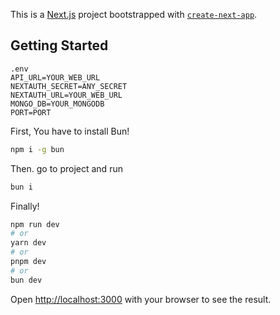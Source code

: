 This is a [Next.js](https://nextjs.org) project bootstrapped with [`create-next-app`](https://nextjs.org/docs/app/api-reference/cli/create-next-app).

## Getting Started
```env
.env
API_URL=YOUR_WEB_URL
NEXTAUTH_SECRET=ANY_SECRET
NEXTAUTH_URL=YOUR_WEB_URL
MONGO_DB=YOUR_MONGODB
PORT=PORT
```

First, You have to install Bun!
```bash
npm i -g bun
```

Then. go to project and run
```bash
bun i
```

Finally!
```bash
npm run dev
# or
yarn dev
# or
pnpm dev
# or
bun dev
```

Open [http://localhost:3000](http://localhost:3000) with your browser to see the result.
